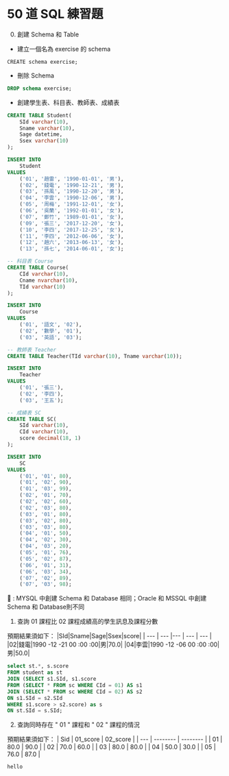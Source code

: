 # 50 道 SQL 練習題

0. 創建 Schema 和 Table

* 建立一個名為 exercise 的 schema
```sql=
CREATE schema exercise;
```
* 刪除 Schema
```sql
DROP schema exercise;
```
* 創建學生表、科目表、教師表、成績表
```sql
CREATE TABLE Student(
    SId varchar(10),
    Sname varchar(10),
    Sage datetime,
    Ssex varchar(10)
);

INSERT INTO
    Student
VALUES
    ('01', '趙雷', '1990-01-01', '男'),
    ('02', '錢電', '1990-12-21', '男'),
    ('03', '孫風', '1990-12-20', '男'),
    ('04', '李雲', '1990-12-06', '男'),
    ('05', '周梅', '1991-12-01', '⼥'),
    ('06', '吳蘭', '1992-01-01', '⼥'),
    ('07', '鄭竹', '1989-01-01', '⼥'),
    ('09', '張三', '2017-12-20', '⼥'),
    ('10', '李四', '2017-12-25', '⼥'),
    ('11', '李四', '2012-06-06', '⼥'),
    ('12', '趙六', '2013-06-13', '⼥'),
    ('13', '孫七', '2014-06-01', '⼥');

-- 科目表 Course
CREATE TABLE Course(
    CId varchar(10),
    Cname nvarchar(10),
    TId varchar(10)
);

INSERT INTO
    Course
VALUES
    ('01', '語文', '02'),
    ('02', '數學', '01'),
    ('03', '英語', '03');

-- 教師表 Teacher
CREATE TABLE Teacher(TId varchar(10), Tname varchar(10));

INSERT INTO
    Teacher
VALUES
    ('01', '張三'),
    ('02', '李四'),
    ('03', '王五');

-- 成績表 SC
CREATE TABLE SC(
    SId varchar(10),
    CId varchar(10),
    score decimal(18, 1)
);

INSERT INTO
    SC
VALUES
    ('01', '01', 80),
    ('01', '02', 90),
    ('01', '03', 99),
    ('02', '01', 70),
    ('02', '02', 60),
    ('02', '03', 80),
    ('03', '01', 80),
    ('03', '02', 80),
    ('03', '03', 80),
    ('04', '01', 50),
    ('04', '02', 30),
    ('04', '03', 20),
    ('05', '01', 76),
    ('05', '02', 87),
    ('06', '01', 31),
    ('06', '03', 34),
    ('07', '02', 89),
    ('07', '03', 98);
```
:shaved_ice: : MYSQL 中創建 Schema 和 Database 相同；Oracle 和 MSSQL 中創建 Schema 和 Database則不同


1. 查詢 01 課程⽐ 02 課程成績⾼的學⽣訊息及課程分數


預期結果須如下：
|SId|Sname|Sage|Ssex|score|
| --- | --- |--- | --- | --- |
|02|錢電|1990 -12 -21 00 :00 :00|男|70.0|
|04|李雲|1990 -12 -06 00 :00 :00|男|50.0|


``` sql
select st.*, s.score
FROM student as st 
JOIN (SELECT s1.SId, s1.score
FROM (SELECT * FROM sc WHERE CId = 01) AS s1
JOIN (SELECT * FROM sc WHERE CId = 02) AS s2 
ON s1.SId = s2.SId
WHERE s1.score > s2.score) as s
ON st.SId = s.SId;
```
2. 查詢同時存在 " 01 " 課程和 " 02 " 課程的情況

預期結果須如下：
| Sid | 01_score | 02_score |
| --- | -------- | -------- |
| 01  | 80.0     | 90.0     |
| 02  | 70.0     | 60.0     |
| 03  | 80.0     | 80.0     |
| 04  | 50.0     | 30.0     |
| 05  | 76.0     | 87.0     |


```sql
hello
```

